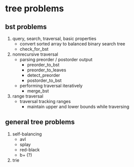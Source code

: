 

# tree problems 

## bst problems 
1. query, search, traversal, basic properties
    - convert sorted array to balanced binary search tree
    - check_for_bst
2. nonrecursive traversal
    - parsing preorder / postorder output
        + preorder_to_bst
        + preorder_to_leaves
        + detect_preorder
        + postorder_to_bst
    - performing traversal iteratively
        + merge_bst
3. range traversal
    - traversal tracking ranges
        + maintain upper and lower bounds while traversing

## general tree problems 
1. self-balancing
    - avl
    - splay
    - red-black
    - b+ (?)
2. trie

